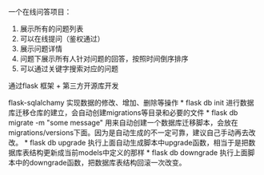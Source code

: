 一个在线问答项目：
1. 展示所有的问题列表
2. 可以在线提问（鉴权通过）
3. 展示问题详情
4. 问题下展示所有人针对问题的回答，按照时间倒序排序
5. 可以通过关键字搜索对应的问题



通过flask 框架 + 第三方开源库开发






flask-sqlalchamy 实现数据的修改、增加、删除等操作
    * flask db init 进行数据库迁移仓库的建立，会自动创建migrations等目录和必要的文件
    * flask db migrate -m "some message" 用来自动创建一个数据库迁移脚本，会放在migrations/versions下面。因为是自动生成的不一定可靠，建议自己手动再去改改。
    * flask db upgrade 执行上面自动生成脚本中upgrade函数，相当于是把数据库表结构更新成当前models中定义的那样
    * flask db downgrade 执行上面脚本中的downgrade函数，把数据库表结构回滚一次改变。
